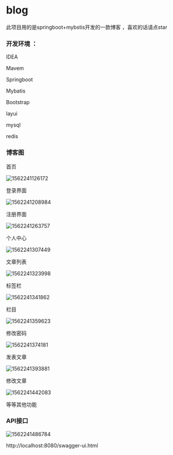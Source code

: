 # blog

此项目用的是springboot+mybstis开发的一款博客 ，喜欢的话请点star

### 开发环境 ：

IDEA

Mavem

Springboot

Mybatis

Bootstrap

layui

mysql

redis



### 博客图

首页



![1562241126172](assess\1562241126172.png)



登录界面


![1562241208984](assess\1562241208984.png)



注册界面

![1562241263757](assess\1562241263757.png)





个人中心

![1562241307449](assess\1562241307449.png)

文章列表

![1562241323998](assess\1562241323998.png)





标签栏

![1562241341862](assess\1562241341862.png)

栏目

![1562241359623](assess\1562241359623.png)







修改密码



![1562241374181](assess\1562241374181.png)



发表文章

![1562241393881](assess\1562241393881.png)



修改文章 



![1562241442083](assess\1562241442083.png)





等等其他功能

### API接口

![1562241486784](assess\1562241486784.png)



http://localhost:8080/swagger-ui.html